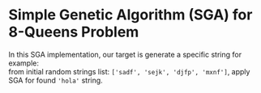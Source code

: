 # Simple Genetic Algorithm (SGA) for 8-Queens Problem

In this SGA implementation, our target is generate a specific string for example:<br/>
from initial random strings list: `['sadf', 'sejk', 'djfp', 'mxnf']`, apply SGA for found `'hola'` string.